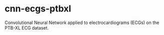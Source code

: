 # cnn-ecgs-ptbxl
Convolutional Neural Network applied to electrocardiograms (ECGs) on the PTB-XL ECG dataset.
